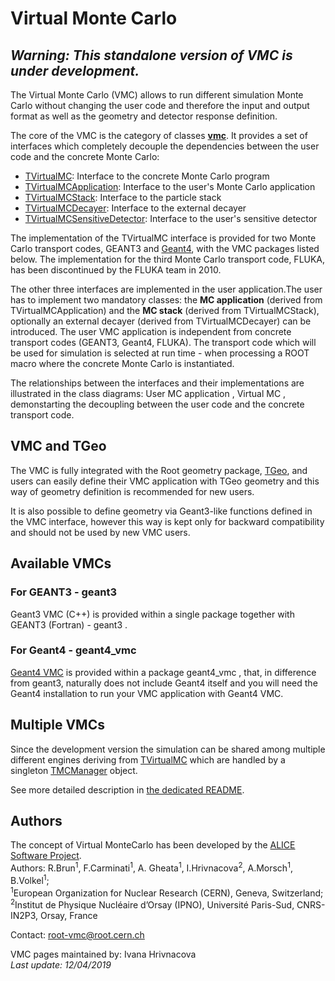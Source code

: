 # Virtual Monte Carlo

## *Warning: This standalone version of VMC is under development.*

The Virtual Monte Carlo (VMC) allows to run different simulation Monte Carlo without changing the user code and therefore the input and output format as well as the geometry and detector response definition.

The core of the VMC is the category of classes [**vmc**](https://root.cern.ch/doc/master/group__vmc.html). It provides a set of interfaces which completely decouple the dependencies between the user code and the concrete Monte Carlo:

- [TVirtualMC](https://root.cern.ch/doc/master/classTVirtualMC.html): Interface to the concrete Monte Carlo program
- [TVirtualMCApplication](https://root.cern.ch/doc/master/classTVirtualMCApplication.html): Interface to the user's Monte Carlo application
- [TVirtualMCStack](https://root.cern.ch/doc/master/classTVirtualMCStack.html): Interface to the particle stack
- [TVirtualMCDecayer](https://root.cern.ch/doc/master/classTVirtualMCDecayer.html): Interface to the external decayer
- [TVirtualMCSensitiveDetector](https://root.cern.ch/doc/master/classTVirtualMCSensitiveDetector.html): Interface to the user's sensitive detector

The implementation of the TVirtualMC interface is provided for two Monte Carlo transport codes, GEANT3 and [Geant4](http://geant4.web.cern.ch/geant4/), with the VMC packages listed below. The implementation for the third Monte Carlo transport code, FLUKA, has been discontinued by the FLUKA team in 2010.

The other three interfaces are implemented in the user application.The user has to implement two mandatory classes: the **MC application** (derived from TVirtualMCApplication) and the **MC stack** (derived from TVirtualMCStack), optionally an external decayer (derived from TVirtualMCDecayer) can be introduced. The user VMC application is independent from concrete transport codes (GEANT3, Geant4, FLUKA). The transport code which will be used for simulation is selected at run time - when processing a ROOT macro where the concrete Monte Carlo is instantiated.

The relationships between the interfaces and their implementations are illustrated in the class diagrams: User MC application , Virtual MC , demonstarting the decoupling between the user code and the concrete transport code.

## VMC and TGeo

The VMC is fully integrated with the Root geometry package, [TGeo](http://root.cern.ch/root/htmldoc/GEOM_GEOM_Index.html), and users can easily define their VMC application with TGeo geometry and this way of geometry definition is recommended for new users.

It is also possible to define geometry via Geant3-like functions defined in the VMC interface, however this way is kept only for backward compatibility and should not be used by new VMC users.

## Available VMCs

### For GEANT3 - geant3
Geant3 VMC (C++) is provided within a single package together with GEANT3 (Fortran) - geant3 .

### For Geant4 - geant4_vmc
[Geant4 VMC](http://root.cern.ch/drupal/content/geant4-vmc) is provided within a package geant4_vmc , that, in difference from geant3, naturally does not include Geant4 itself and you will need the Geant4 installation to run your VMC application with Geant4 VMC.

## Multiple VMCs

Since the development version the simulation can be shared among multiple different engines deriving from [TVirtualMC](https://root.cern.ch/doc/master/classTVirtualMC.html) which are handled by a singleton [TMCManager](https://root.cern.ch/doc/master/classTMCManager.html) object.

See more detailed description in [the dedicated README](README.multiple.md).

## Authors

The concept of Virtual MonteCarlo has been developed by the [ALICE Software Project](http://aliceinfo.cern.ch/Offline/).<br>
Authors: R.Brun<sup>1</sup>, F.Carminati<sup>1</sup>, A. Gheata<sup>1</sup>, I.Hrivnacova<sup>2</sup>, A.Morsch<sup>1</sup>, B.Volkel<sup>1</sup>;<br>
<sup>1</sup>European Organization for Nuclear Research (CERN), Geneva, Switzerland;<br>
<sup>2</sup>Institut de Physique Nucléaire dʼOrsay (IPNO), Université Paris-Sud, CNRS-IN2P3, Orsay, France 

Contact: root-vmc@root.cern.ch

VMC pages maintained by: Ivana Hrivnacova <br>
*Last update: 12/04/2019*
